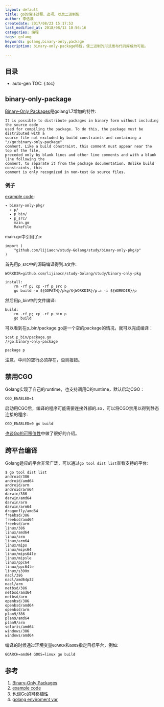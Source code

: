 ```yaml
---
layout: default
title: go的编译过程、选项、以及二进制包
author: 李佶澳
createdate: 2017/08/23 15:17:53
last_modified_at: 2018/08/13 10:56:16
categories: 编程
tags: golang
keywords: golang,binary-only,package
description: binary-only-package特性，使二进制的形式发布代码库成为可能。

---
```


## 目录
* auto-gen TOC:
{:toc}

## binary-only-package

[Binary-Only Packages][1]是golang1.7增加的特性:

	It is possible to distribute packages in binary form without including the source code 
	used for compiling the package. To do this, the package must be distributed with a 
	source file not excluded by build constraints and containing a "//go:binary-only-package"
	comment. Like a build constraint, this comment must appear near the top of the file, 
	preceded only by blank lines and other line comments and with a blank line following the 
	comment, to separate it from the package documentation. Unlike build constraints, this 
	comment is only recognized in non-test Go source files. 

### 例子

[example code][2]:

	▾ binary-only-pkg/
	  ▸ p/
	  ▸ p_bin/
	  ▸ p_src/
	    main.go
	    Makefile

main.go中引用了p:

	import (
		"github.com/lijiaocn/study-Golang/study/binary-only-pkg/p"
	)

首先用p_src中的源码编译得到.a文件:

	WORKDIR=github.com/lijiaocn/study-Golang/study/binary-only-pkg
	
	install: 
		rm -rf p; cp -rf p_src p
		go build -o ${GOPATH}/pkg/${WORKDIR}/p.a -i ${WORKDIR}/p

然后用p_bin中的文件编译:

	build: 
		rm -rf p; cp -rf p_bin p
		go build

可以看到在p_bin/package.go是一个空的package的情况，就可以完成编译：

	$cat p_bin/package.go
	//go:binary-only-package
	
	package p

注意，中间的空行必须存在，否则报错。

## 禁用CGO

Golang实现了自己的runtime，也支持调用C的runtime，默认启动CGO：

	CGO_ENABLED=1

启动用CGO后，编译的程序可能需要连接外部的.so，可以将CGO禁用以得到静态连接的程序:

	CGO_ENABLED=0 go build

[也谈Go的可移值性][2]中做了很好的介绍。

## 跨平台编译

Golang适应的平台非常广泛，可以通过`go tool dist list`查看支持的平台:

	$ go tool dist list
	android/386
	android/amd64
	android/arm
	android/arm64
	darwin/386
	darwin/amd64
	darwin/arm
	darwin/arm64
	dragonfly/amd64
	freebsd/386
	freebsd/amd64
	freebsd/arm
	linux/386
	linux/amd64
	linux/arm
	linux/arm64
	linux/mips
	linux/mips64
	linux/mips64le
	linux/mipsle
	linux/ppc64
	linux/ppc64le
	linux/s390x
	nacl/386
	nacl/amd64p32
	nacl/arm
	netbsd/386
	netbsd/amd64
	netbsd/arm
	openbsd/386
	openbsd/amd64
	openbsd/arm
	plan9/386
	plan9/amd64
	plan9/arm
	solaris/amd64
	windows/386
	windows/amd64

编译的时候通过环境变量`GOARCH`和`GOOS`指定目标平台，例如:

	GOARCH=amd64 GOOS=linux go build

## 参考

1. [Binary-Only Packages][1]
2. [example code][2]
3. [也谈Go的可移植性][3]
4. [golang enviroment var][4]

[1]: https://tip.golang.org/pkg/go/build/#hdr-Binary_Only_Packages  "Binary-Only Packages" 
[2]: https://github.com/lijiaocn/study-Golang/tree/master/study/binary-only-pkg  "example code"
[3]: http://tonybai.com/2017/06/27/an-intro-about-go-portability/ "也谈Go的可移植性"
[4]: https://golang.org/cmd/go/#hdr-Environment_variables "golang enviroment var"
